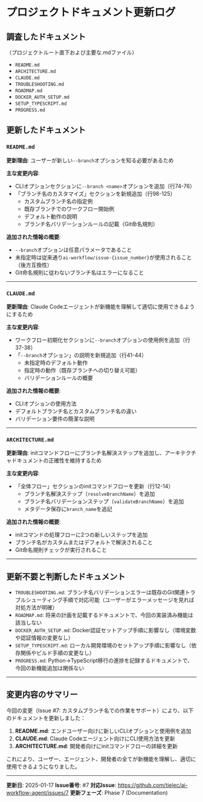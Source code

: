 # プロジェクトドキュメント更新ログ

## 調査したドキュメント

（プロジェクトルート直下および主要な.mdファイル）
- `README.md`
- `ARCHITECTURE.md`
- `CLAUDE.md`
- `TROUBLESHOOTING.md`
- `ROADMAP.md`
- `DOCKER_AUTH_SETUP.md`
- `SETUP_TYPESCRIPT.md`
- `PROGRESS.md`

## 更新したドキュメント

### `README.md`
**更新理由**: ユーザーが新しい`--branch`オプションを知る必要があるため

**主な変更内容**:
- CLIオプションセクションに`--branch <name>`オプションを追加（行74-76）
- 「ブランチ名のカスタマイズ」セクションを新規追加（行98-125）
  - カスタムブランチ名の指定例
  - 既存ブランチでのワークフロー開始例
  - デフォルト動作の説明
  - ブランチ名バリデーションルールの記載（Git命名規則）

**追加された情報の概要**:
- `--branch`オプションは任意パラメータであること
- 未指定時は従来通り`ai-workflow/issue-{issue_number}`が使用されること（後方互換性）
- Git命名規則に従わないブランチ名はエラーになること

---

### `CLAUDE.md`
**更新理由**: Claude Codeエージェントが新機能を理解して適切に使用できるようにするため

**主な変更内容**:
- ワークフロー初期化セクションに`--branch`オプションの使用例を追加（行37-38）
- 「`--branch`オプション」の説明を新規追加（行41-44）
  - 未指定時のデフォルト動作
  - 指定時の動作（既存ブランチへの切り替え可能）
  - バリデーションルールの概要

**追加された情報の概要**:
- CLIオプションの使用方法
- デフォルトブランチ名とカスタムブランチ名の違い
- バリデーション要件の簡潔な説明

---

### `ARCHITECTURE.md`
**更新理由**: initコマンドフローにブランチ名解決ステップを追加し、アーキテクチャドキュメントの正確性を維持するため

**主な変更内容**:
- 「全体フロー」セクションのinitコマンドフローを更新（行12-14）
  - ブランチ名解決ステップ（`resolveBranchName`）を追加
  - ブランチ名バリデーションステップ（`validateBranchName`）を追加
  - メタデータ保存に`branch_name`を追記

**追加された情報の概要**:
- initコマンドの処理フローに2つの新しいステップを追加
- ブランチ名がカスタムまたはデフォルトで解決されること
- Git命名規則チェックが実行されること

---

## 更新不要と判断したドキュメント

- `TROUBLESHOOTING.md`: ブランチ名バリデーションエラーは既存のGit関連トラブルシューティング手順で対応可能（ユーザーがエラーメッセージを見れば対処方法が明確）
- `ROADMAP.md`: 将来の計画を記載するドキュメントで、今回の実装済み機能は該当しない
- `DOCKER_AUTH_SETUP.md`: Docker認証セットアップ手順に影響なし（環境変数や認証情報の変更なし）
- `SETUP_TYPESCRIPT.md`: ローカル開発環境のセットアップ手順に影響なし（依存関係やビルド手順の変更なし）
- `PROGRESS.md`: Python→TypeScript移行の進捗を記録するドキュメントで、今回の新機能追加は関係ない

---

## 変更内容のサマリー

今回の変更（Issue #7: カスタムブランチ名での作業をサポート）により、以下のドキュメントを更新しました：

1. **README.md**: エンドユーザー向けに新しいCLIオプションと使用例を追加
2. **CLAUDE.md**: Claude Codeエージェント向けにCLI使用方法を更新
3. **ARCHITECTURE.md**: 開発者向けにinitコマンドフローの詳細を更新

これにより、ユーザー、エージェント、開発者の全てが新機能を理解し、適切に使用できるようになりました。

---

**更新日**: 2025-01-17
**Issue番号**: #7
**対応Issue**: https://github.com/tielec/ai-workflow-agent/issues/7
**更新フェーズ**: Phase 7 (Documentation)
